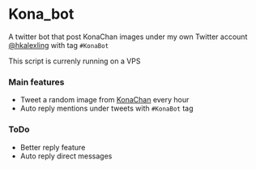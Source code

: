 # Kona_bot
A twitter bot that post KonaChan images under my own Twitter account [@hkalexling](https://twitter.com/hkalexling) with tag `#KonaBot`

This script is currenly running on a VPS

### Main features
- Tweet a random image from [KonaChan](https://konachan.com) every hour
- Auto reply mentions under tweets with `#KonaBot` tag

### ToDo
- Better reply feature
- Auto reply direct messages
